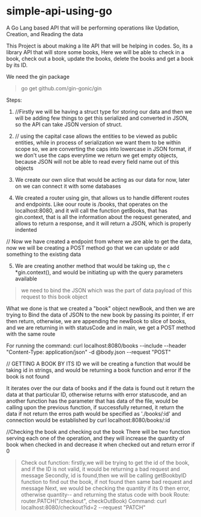 # simple-api-using-go
A Go Lang based API that will be performing operations like Updation, Creation, and Reading the data

This Project is about making a lite API that will be helping in codes.
So, its a library API that will store some books, 
Here we will be able to check in a book, check out a book, update the books, delete the books and get a book by its ID.

We need the gin package
> go get github.com/gin-gonic/gin

Steps: 
1. //Firstly we will be having a struct type for storing our data and then we will be adding few things to get this serialized and converted in JSON, so the API can take JSON version of struct.

2. // using the capital case allows the entities to be viewed as public entities, while in process of serialization we want them to be within scope so, we are converting the caps into lowercase in JSON format, if we don't use the caps everytime we return we get empty objects, because JSON will not be able to read every field name out of this objects

3. We create our own slice that would be acting as our data for now, later on we can connect it with some databases

4. We created a router using gin, that allows us to handle different routes and endpoints. Like oour route is /books, that operates on the localhost:8080, and it will call the function getBooks, that has gin.context, that is all the information about the request generated, and allows to return a response, and it will return a JSON, which is properly indented

// Now we have created a endpoint from where we are able to get the data, now we will be creating a POST method go that we can update or add something to the existing data

5. We are creating another method that would be taking up, the c *gin.context(), and would be initiating up with the query parameters available

> we need to bind the JSON which was the part of data payload of this request to this book object

What we done is that we created a "book" object newBook, and then we are trying to Bind the data of JSON to the new book by passing its pointer, if err then return, otherwise, we are appending the newBook to slice of books, and we are returning in with statusCode
and in main, we get a POST method with the same route

For running the command: 
curl localhost:8080/books --include --header "Content-Type: application/json" -d @body.json --request "POST"

// GETTING A BOOK BY ITS ID
 we will be creating a function that would be taking id in strings, and would be returning a book function and error if the book is not found

It iterates over the our data of books and if the data is found out it return the data at that particular ID, otherwise returns with error statuscode, 
and an another function has the parameter that has data of the file, would be calling upon the previous function, if successfully returned, it return the data if not return the erros
path would be specified as
'./books/:id'
and connection would be established by
curl localhost:8080/books/:id

//Checking the book and checking out the book
There will be two function serving each one of the operation, and they will increase the quantity of book when checked in and decrease it when checked out and return error if 0

> Check out function:
	firstly,we will be trying to get the id of the book, and if the ID is not valid, it would be returning a bad request and message
	Secondly, id is found,then we will be calling getBookbyID function to find out the book, if not found then same bad request and message
	Next, we would be checking the quantity if its 0 then error, otherwise quantity-- and returning the status code with book
Route: router.PATCH("/checkout", checkOutBook)
Command: curl localhost:8080/checkout?id=2 --request "PATCH"
